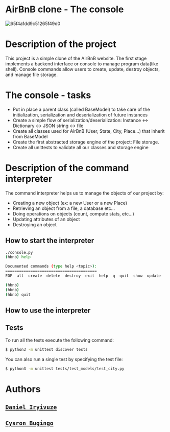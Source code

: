 # AirBnB clone - The console
![65f4a1dd9c51265f49d0](https://github.com/Daniel-IRYIVUZE/alu-AirBnB_clone/assets/139581457/45fb25dc-c996-4438-8554-c35318ef06b1)

# Description of the project

This project is a simple clone of the AirBnB website. The first stage implements a backend interface or console to manage program data(like shell). Console commands allow users to create, update, destroy objects, and manage file storage. 

# The console - tasks
-  Put in place a parent class (called BaseModel) to take care of the initialization, serialization and deserialization of  future instances <br>
-  Create a simple flow of serialization/deserialization: Instance <-> Dictionary <-> JSON string <-> file
-  Create all classes used for AirBnB (User, State, City, Place…) that inherit from BaseModel
-  Create the first abstracted storage engine of the project: File storage.
-  Create all unittests to validate all our classes and storage engine


# Description of the command interpreter

The command interpreter helps us to manage the objects of our project by:

- Creating a new object (ex: a new User or a new Place)
- Retrieving an object from a file, a database etc…
- Doing operations on objects (count, compute stats, etc…)
- Updating attributes of an object
- Destroying an object

## How to start the interpreter

```bash
./console.py
(hbnb) help

Documented commands (type help <topic>):
========================================
EOF  all  create  delete  destroy  exit  help  q  quit  show  update

(hbnb) 
(hbnb) 
(hbnb) quit

```

## How to use the interpreter

## Tests
To run all the tests execute the following command:

```bash
$ python3 -m unittest discover tests
```
You can also run a single test by specifying the test file:

```bash
$ python3 -m unittest tests/test_models/test_city.py

```


# Authors

## [`Daniel Iryivuze`](https://www.linkedin.com/in/daniel-iryivuze-992141278/)
## [`Cysron Bugingo`](https://www.linkedin.com/in/)
